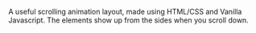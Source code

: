 A useful scrolling animation layout, made using HTML/CSS and Vanilla Javascript. The elements show up from the sides when you scroll down.